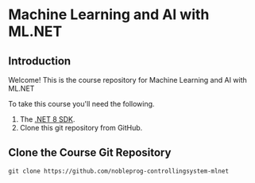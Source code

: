 # Machine Learning and AI with ML.NET

## Introduction

Welcome! This is the course repository for Machine Learning and AI with ML.NET

To take this course you'll need the following.

1. The [.NET 8 SDK](https://dotnet.microsoft.com/en-us/download/dotnet/8.0).
2. Clone this git repository from GitHub.

## Clone the Course Git Repository

```
git clone https://github.com/nobleprog-controllingsystem-mlnet
```

